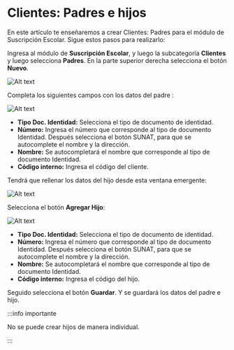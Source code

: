 # Clientes: Padres e hijos

En este artículo te enseñaremos a crear Clientes: Padres para el módulo de Suscripción Escolar. Sigue estos pasos para realizarlo:

Ingresa al módulo de **Suscripción Escolar**, y luego la subcategoría **Clientes** y luego selecciona **Padres**. En la parte superior derecha selecciona el botón **Nuevo**.

![Alt text](img/padres.jpg)

Completa los siguientes campos con los datos del padre :

![Alt text](img/padres1.jpg)

* **Tipo Doc. Identidad:** Selecciona el tipo de documento de identidad.
* **Número:** Ingresa el número que corresponde al tipo de documento Identidad. Después selecciona el botón SUNAT, para que se autocomplete el nombre y la dirección.
* **Nombre:** Se autocompletará el nombre que corresponde al tipo de documento Identidad.
* **Código interno:** Ingresa el código del cliente.

Tendrá que rellenar los datos del hijo desde esta ventana emergente:

![Alt text](img/padres2.jpg)

Selecciona el botón **Agregar Hijo**:

![Alt text](img/padres3.jpg)

* **Tipo Doc. Identidad:** Selecciona el tipo de documento de identidad.
* **Número:** Ingresa el número que corresponde al tipo de documento Identidad. Después selecciona el botón SUNAT, para que se autocomplete el nombre y la dirección.
* **Nombre:** Se autocompletará el nombre que corresponde al tipo de documento Identidad.
* **Código interno:** Ingresa el código del hijo.

Seguido selecciona el botón **Guardar**. Y se guardará los datos del padre e hijo.

:::info importante

No se puede crear hijos de manera individual.

:::

